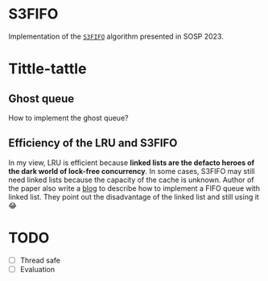 # S3FIFO
Implementation of the [`S3FIFO`](https://dl.acm.org/doi/10.1145/3600006.3613147) algorithm presented in SOSP 2023.

# Tittle-tattle

## Ghost queue
How to implement the ghost queue? 

## Efficiency of the LRU and S3FIFO
In my view, LRU is efficient because **linked lists are the defacto heroes of the dark world of lock-free concurrency**. In some cases, S3FIFO may still need linked lists because the capacity of the cache is unknown. Author of the paper also write a [blog](https://blog.jasony.me/system/cache/2023/12/28/fifo) to describe how to implement a FIFO queue with linked list. They point out the disadvantage of the linked list and still using it 😂


# TODO
- [ ] Thread safe
- [ ] Evaluation